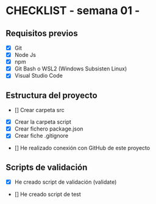# CHECKLIST - semana 01 -

## Requisitos previos

- [x] Git
- [x] Node Js
- [x] npm
- [x] Git Bash o WSL2 (Windows Subsisten Linux)
- [x] Visual Studio Code

## Estructura del proyecto

- [] Crear carpeta src
- [x] Crear la carpeta script
- [x] Crear fichero package.json
- [x] Crear fiche .gitignore
- [] He realizado conexión con GitHub de este proyecto

## Scripts de validación

- [x] He creado script de validación (validate)
- [] He creado script de test

 
